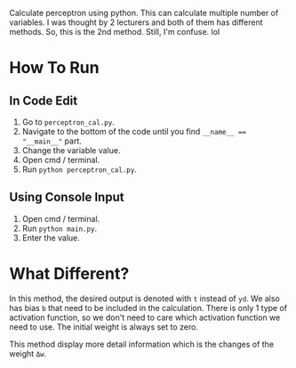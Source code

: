 Calculate perceptron using python. This can calculate multiple number of variables.
I was thought by 2 lecturers and both of them has different methods. So, this is the 2nd method. Still, I'm confuse. lol

# How To Run

## In Code Edit

1. Go to `perceptron_cal.py`.
2. Navigate to the bottom of the code until you find `__name__ == "__main__"` part.
3. Change the variable value.
4. Open cmd / terminal.
5. Run `python perceptron_cal.py`.

## Using Console Input

1. Open cmd / terminal.
2. Run `python main.py`.
3. Enter the value.

# What Different?

In this method, the desired output is denoted with `t` instead of `yd`. We also has bias `b` that need to be included in the calculation. There is only 1 type of activation function, so we don't need to care which activation function we need to use. The initial weight is always set to zero.

This method display more detail information which is the changes of the weight `Δw`.
